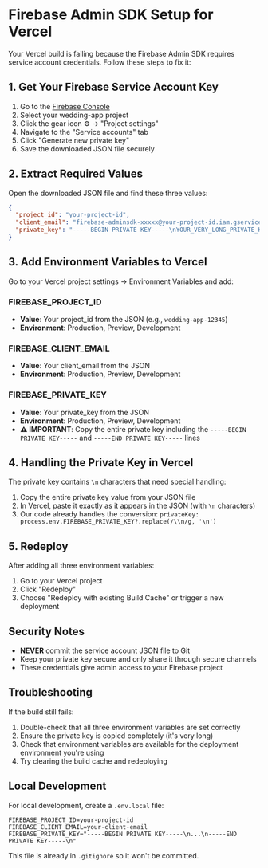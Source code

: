 # Firebase Admin SDK Setup for Vercel

Your Vercel build is failing because the Firebase Admin SDK requires service account credentials. Follow these steps to fix it:

## 1. Get Your Firebase Service Account Key

1. Go to the [Firebase Console](https://console.firebase.google.com)
2. Select your wedding-app project
3. Click the gear icon ⚙️ → "Project settings"
4. Navigate to the "Service accounts" tab
5. Click "Generate new private key"
6. Save the downloaded JSON file securely

## 2. Extract Required Values

Open the downloaded JSON file and find these three values:

```json
{
  "project_id": "your-project-id",
  "client_email": "firebase-adminsdk-xxxxx@your-project-id.iam.gserviceaccount.com",
  "private_key": "-----BEGIN PRIVATE KEY-----\nYOUR_VERY_LONG_PRIVATE_KEY\n-----END PRIVATE KEY-----\n"
}
```

## 3. Add Environment Variables to Vercel

Go to your Vercel project settings → Environment Variables and add:

### FIREBASE_PROJECT_ID
- **Value**: Your project_id from the JSON (e.g., `wedding-app-12345`)
- **Environment**: Production, Preview, Development

### FIREBASE_CLIENT_EMAIL  
- **Value**: Your client_email from the JSON
- **Environment**: Production, Preview, Development

### FIREBASE_PRIVATE_KEY
- **Value**: Your private_key from the JSON
- **Environment**: Production, Preview, Development
- **⚠️ IMPORTANT**: Copy the entire private key including the `-----BEGIN PRIVATE KEY-----` and `-----END PRIVATE KEY-----` lines

## 4. Handling the Private Key in Vercel

The private key contains `\n` characters that need special handling:

1. Copy the entire private key value from your JSON file
2. In Vercel, paste it exactly as it appears in the JSON (with `\n` characters)
3. Our code already handles the conversion: `privateKey: process.env.FIREBASE_PRIVATE_KEY?.replace(/\\n/g, '\n')`

## 5. Redeploy

After adding all three environment variables:
1. Go to your Vercel project
2. Click "Redeploy" 
3. Choose "Redeploy with existing Build Cache" or trigger a new deployment

## Security Notes

- **NEVER** commit the service account JSON file to Git
- Keep your private key secure and only share it through secure channels
- These credentials give admin access to your Firebase project

## Troubleshooting

If the build still fails:
1. Double-check that all three environment variables are set correctly
2. Ensure the private key is copied completely (it's very long)
3. Check that environment variables are available for the deployment environment you're using
4. Try clearing the build cache and redeploying

## Local Development

For local development, create a `.env.local` file:

```env
FIREBASE_PROJECT_ID=your-project-id
FIREBASE_CLIENT_EMAIL=your-client-email
FIREBASE_PRIVATE_KEY="-----BEGIN PRIVATE KEY-----\n...\n-----END PRIVATE KEY-----\n"
```

This file is already in `.gitignore` so it won't be committed.